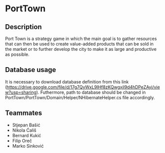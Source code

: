 # PortTown

## Description

Port Town is a strategy game in which the main goal is to gather resources that can then be used to create value-added products that can be sold in the market or to further develop the city to make it as large and productive as possible.

## Database usage

It is necessary to download database definition from this link (https://drive.google.com/file/d/17g7QyWxL9IHf8zKQwgxjl9d4hDPeZAyj/view?usp=sharing).
Futhermore, path to database should be changed in PortTown/PortTown/Domain/Helper/NHibernateHelper.cs file accordingly. 

## Teammates
* Stjepan Bašić
* Nikola Ćališ
* Bernard Kukić
* Filip Oreč
* Marko Sinković
